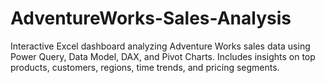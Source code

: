 # AdventureWorks-Sales-Analysis
Interactive Excel dashboard analyzing Adventure Works sales data using Power Query, Data Model, DAX, and Pivot Charts. Includes insights on top products, customers, regions, time trends, and pricing segments.
